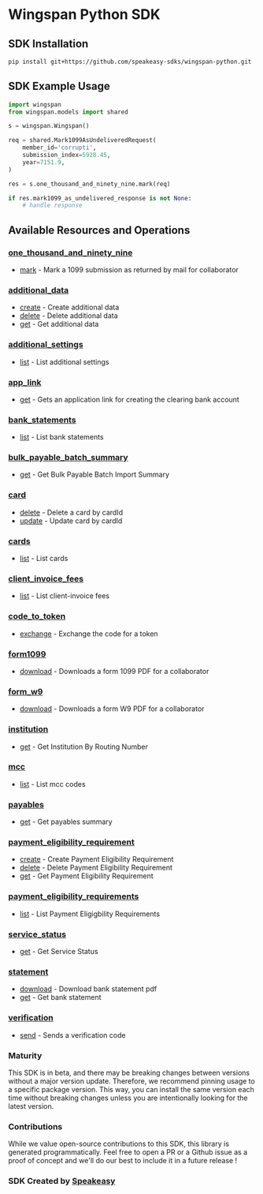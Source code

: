 # Wingspan Python SDK

<!-- Start SDK Installation -->
## SDK Installation

```bash
pip install git+https://github.com/speakeasy-sdks/wingspan-python.git
```
<!-- End SDK Installation -->

## SDK Example Usage
<!-- Start SDK Example Usage -->


```python
import wingspan
from wingspan.models import shared

s = wingspan.Wingspan()

req = shared.Mark1099AsUndeliveredRequest(
    member_id='corrupti',
    submission_index=5928.45,
    year=7151.9,
)

res = s.one_thousand_and_ninety_nine.mark(req)

if res.mark1099_as_undelivered_response is not None:
    # handle response
```
<!-- End SDK Example Usage -->

<!-- Start SDK Available Operations -->
## Available Resources and Operations


### [one_thousand_and_ninety_nine](docs/sdks/onethousandandninetynine/README.md)

* [mark](docs/sdks/onethousandandninetynine/README.md#mark) - Mark a 1099 submission as returned by mail for collaborator

### [additional_data](docs/sdks/additionaldata/README.md)

* [create](docs/sdks/additionaldata/README.md#create) - Create additional data
* [delete](docs/sdks/additionaldata/README.md#delete) - Delete additional data
* [get](docs/sdks/additionaldata/README.md#get) - Get additional data

### [additional_settings](docs/sdks/additionalsettings/README.md)

* [list](docs/sdks/additionalsettings/README.md#list) - List additional settings

### [app_link](docs/sdks/applink/README.md)

* [get](docs/sdks/applink/README.md#get) - Gets an application link for creating the clearing bank account

### [bank_statements](docs/sdks/bankstatements/README.md)

* [list](docs/sdks/bankstatements/README.md#list) - List bank statements

### [bulk_payable_batch_summary](docs/sdks/bulkpayablebatchsummary/README.md)

* [get](docs/sdks/bulkpayablebatchsummary/README.md#get) - Get Bulk Payable Batch Import Summary

### [card](docs/sdks/card/README.md)

* [delete](docs/sdks/card/README.md#delete) - Delete a card by cardId
* [update](docs/sdks/card/README.md#update) - Update card by cardId

### [cards](docs/sdks/cards/README.md)

* [list](docs/sdks/cards/README.md#list) - List cards

### [client_invoice_fees](docs/sdks/clientinvoicefees/README.md)

* [list](docs/sdks/clientinvoicefees/README.md#list) - List client-invoice fees

### [code_to_token](docs/sdks/codetotoken/README.md)

* [exchange](docs/sdks/codetotoken/README.md#exchange) - Exchange the code for a token

### [form1099](docs/sdks/form1099/README.md)

* [download](docs/sdks/form1099/README.md#download) - Downloads a form 1099 PDF for a collaborator

### [form_w9](docs/sdks/formw9/README.md)

* [download](docs/sdks/formw9/README.md#download) - Downloads a form W9 PDF for a collaborator

### [institution](docs/sdks/institution/README.md)

* [get](docs/sdks/institution/README.md#get) - Get Institution By Routing Number

### [mcc](docs/sdks/mcc/README.md)

* [list](docs/sdks/mcc/README.md#list) - List mcc codes

### [payables](docs/sdks/payables/README.md)

* [get](docs/sdks/payables/README.md#get) - Get payables summary

### [payment_eligibility_requirement](docs/sdks/paymenteligibilityrequirement/README.md)

* [create](docs/sdks/paymenteligibilityrequirement/README.md#create) - Create Payment Eligibility Requirement
* [delete](docs/sdks/paymenteligibilityrequirement/README.md#delete) - Delete Payment Eligibility Requirement
* [get](docs/sdks/paymenteligibilityrequirement/README.md#get) - Get Payment Eligibility Requirement

### [payment_eligibility_requirements](docs/sdks/paymenteligibilityrequirements/README.md)

* [list](docs/sdks/paymenteligibilityrequirements/README.md#list) - List Payment Eligigbility Requirements

### [service_status](docs/sdks/servicestatus/README.md)

* [get](docs/sdks/servicestatus/README.md#get) - Get Service Status

### [statement](docs/sdks/statement/README.md)

* [download](docs/sdks/statement/README.md#download) - Download bank statement pdf
* [get](docs/sdks/statement/README.md#get) - Get bank statement

### [verification](docs/sdks/verification/README.md)

* [send](docs/sdks/verification/README.md#send) - Sends a verification code
<!-- End SDK Available Operations -->

### Maturity

This SDK is in beta, and there may be breaking changes between versions without a major version update. Therefore, we recommend pinning usage
to a specific package version. This way, you can install the same version each time without breaking changes unless you are intentionally
looking for the latest version.

### Contributions

While we value open-source contributions to this SDK, this library is generated programmatically.
Feel free to open a PR or a Github issue as a proof of concept and we'll do our best to include it in a future release !

### SDK Created by [Speakeasy](https://docs.speakeasyapi.dev/docs/using-speakeasy/client-sdks)

